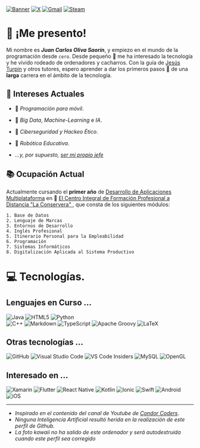 
[![Banner](https://i.ibb.co/h8C8ZgJ/github-header-image-7.png)](https://i.ibb.co/7Q8FMQK/1000-F-89290814-TSIev-LOXj-AUt-XGp-O0-EOh-Tp1c-H9g-QWlhq.jpg)
[![X](https://img.shields.io/badge/X-%23000000.svg?style=for-the-badge&logo=X&logoColor=white)](https://x.com/ProyectoCate_)
[![Gmail](https://img.shields.io/badge/Gmail-D14836?style=for-the-badge&logo=gmail&logoColor=white)](mailto:dr.catedrastico@gmail.com)
[![Steam](https://img.shields.io/badge/steam-%23000000.svg?style=for-the-badge&logo=steam&logoColor=white)](https://steamcommunity.com/id/Catedrastico/)





 # 💬 ¡Me presento!



Mi nombre es ***Juan Carlos Oliva Saorín***, y empiezo en el mundo de la programación desde ``cero``. Desde pequeño :boy: me ha interesado la tecnología y he vivido rodeado de ordenadores y cacharros. Con la guía de [Jesús Turpin](https://ibb.co/jDy1J7F "Mastodonte de la comunicación") y otros tutores, espero aprender a dar los primeros pasos :paw_prints: de una **larga** carrera en el ámbito de la tecnología.




## :brain: Intereses Actuales

* :iphone: *Programación para móvil*.
* 🤖 *Big Data*, *Machine-Learning* e *IA*.
* :rotating_light: *Ciberseguridad y Hackeo Ético*.
* 🦾 *Robótica Educativa*.

* *...y, por supuesto, [ser mi propio jefe](https://media.vandalsports.com/i/1706x960/2-2021/202122516029_1.jpg.webp)*

## :books: Ocupación Actual

Actualmente cursando el **primer año** de [Desarrollo de Aplicaciones Multiplataforma](https://todofp.es/que-estudiar/familias-profesionales/informatica-comunicaciones/des-aplicaciones-multiplataforma.html "DAW") en 📍 [El Centro Integral de Formación Profesional a Distancia "La Conservera" ](https://sites.google.com/view/fplaconservera), que consta de los siguientes módulos:  

  
    1. Base de Datos 
    2. Lenguaje de Marcas
    3. Entornos de Desarrollo   
    4. Inglés Profesional
    5. Itinerario Personal para la Empleabilidad
    6. Programación 
    7. Sistemas Informáticos
    8. Digitalización Aplicada al Sistema Productivo

# 💻 Tecnologías.
##  Lenguajes en Curso ...
![Java](https://img.shields.io/badge/java-%23ED8B00.svg?style=for-the-badge&logo=openjdk&logoColor=white)
![HTML5](https://img.shields.io/badge/html5-%23E34F26.svg?style=for-the-badge&logo=html5&logoColor=white)
![Python](https://img.shields.io/badge/python-3670A0?style=for-the-badge&logo=python&logoColor=ffdd54) 	
![C++](https://img.shields.io/badge/c++-%2300599C.svg?style=for-the-badge&logo=c%2B%2B&logoColor=white) 
![Markdown](https://img.shields.io/badge/markdown-%23000000.svg?style=for-the-badge&logo=markdown&logoColor=white) 
![TypeScript](https://img.shields.io/badge/typescript-%23007ACC.svg?style=for-the-badge&logo=typescript&logoColor=white)
![Apache Groovy](https://img.shields.io/badge/Apache%20Groovy-4298B8.svg?style=for-the-badge&logo=Apache+Groovy&logoColor=white)
![LaTeX](https://img.shields.io/badge/latex-%23008080.svg?style=for-the-badge&logo=latex&logoColor=white)



## Otras tecnologías ...
![GitHub](https://img.shields.io/badge/github-%23121011.svg?style=for-the-badge&logo=github&logoColor=white)
![Visual Studio Code](https://img.shields.io/badge/Visual%20Studio%20Code-0078d7.svg?style=for-the-badge&)
![VS Code Insiders](https://img.shields.io/badge/VS%20Code%20Insiders-35b393.svg?style=for-the-badge&logo=visual-studio-code&logoColor=white)
![MySQL](https://img.shields.io/badge/mysql-4479A1.svg?style=for-the-badge&logo=mysql&logoColor=white)
![OpenGL](https://img.shields.io/badge/OpenGL-%23FFFFFF.svg?style=for-the-badge&logo=opengl)

## Interesado en ...
![Xamarin](https://img.shields.io/badge/Xamarin-3199DC?style=for-the-badge&logo=xamarin&logoColor=white)
![Flutter](https://img.shields.io/badge/Flutter-%2302569B.svg?style=for-the-badge&logo=Flutter&logoColor=white)
![React Native](https://img.shields.io/badge/react_native-%2320232a.svg?style=for-the-badge&logo=react&logoColor=%2361DAFB)
![Kotlin](https://img.shields.io/badge/kotlin-%237F52FF.svg?style=for-the-badge&logo=kotlin&logoColor=white)
![Ionic](https://img.shields.io/badge/Ionic-%233880FF.svg?style=for-the-badge&logo=Ionic&logoColor=white)
![Swift](https://img.shields.io/badge/swift-F54A2A?style=for-the-badge&logo=swift&logoColor=white)
![Android](https://img.shields.io/badge/Android-3DDC84?style=for-the-badge&logo=android&logoColor=white)
![iOS](https://img.shields.io/badge/iOS-000000?style=for-the-badge&logo=ios&logoColor=white)

___
* *Inspirado en el contenido del canal de *Youtube* de [Condor Coders](https://www.youtube.com/@condorcoders)*.
* *Ninguna Inteligencia Artificial resultó herida en la realización de este perfil de Github.*
* *La foto kawaii no ha salido de este ordenador y será autodestruida cuando este perfil sea corregido*
